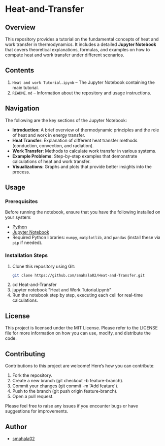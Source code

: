 # Heat-and-Transfer

## Overview
This repository provides a tutorial on the fundamental concepts of heat and work transfer in thermodynamics. It includes a detailed **Jupyter Notebook** that covers theoretical explanations, formulas, and examples on how to compute heat and work transfer under different scenarios.

## Contents
1. `Heat and work Tutorial.ipynb` – The Jupyter Notebook containing the main tutorial.
2. `README.md` – Information about the repository and usage instructions.

## Navigation
The following are the key sections of the Jupyter Notebook:

- **Introduction**: A brief overview of thermodynamic principles and the role of heat and work in energy transfer.
- **Heat Transfer**: Explanation of different heat transfer methods (conduction, convection, and radiation).
- **Work Transfer**: Methods to calculate work transfer in various systems.
- **Example Problems**: Step-by-step examples that demonstrate calculations of heat and work transfer.
- **Visualizations**: Graphs and plots that provide better insights into the process.

## Usage

### Prerequisites
Before running the notebook, ensure that you have the following installed on your system:
- [Python](https://www.python.org/downloads/)
- [Jupyter Notebook](https://jupyter.org/install)
- Required Python libraries: `numpy`, `matplotlib`, and `pandas` (install these via `pip` if needed).

### Installation Steps

1. Clone this repository using Git:
   ```bash
   git clone https://github.com/smahala02/Heat-and-Transfer.git
2. cd Heat-and-Transfer
3. jupyter notebook "Heat and Work Tutorial.ipynb"
4. Run the notebook step by step, executing each cell for real-time calculations.
   

## License
This project is licensed under the MIT License. Please refer to the LICENSE file for more information on how you can use, modify, and distribute the code.

## Contributing

Contributions to this project are welcome! Here’s how you can contribute:

1. Fork the repository.
2. Create a new branch (git checkout -b feature-branch).
3. Commit your changes (git commit -m 'Add feature').
4. Push to the branch (git push origin feature-branch).
5. Open a pull request.
   
Please feel free to raise any issues if you encounter bugs or have suggestions for improvements.

## Author
- [smahala02](https://github.com/smahala02)




